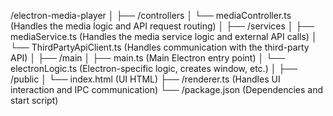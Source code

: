 /electron-media-player
│
├── /controllers
│   └── mediaController.ts  (Handles the media logic and API request routing)
│
├── /services
│   ├── mediaService.ts     (Handles the media service logic and external API calls)
│   └── ThirdPartyApiClient.ts  (Handles communication with the third-party API)
│
├── /main
│   ├── main.ts            (Main Electron entry point)
│   └── electronLogic.ts   (Electron-specific logic, creates window, etc.)
│
├── /public
│   └── index.html         (UI HTML)
├── /renderer.ts           (Handles UI interaction and IPC communication)
└── /package.json          (Dependencies and start script)
